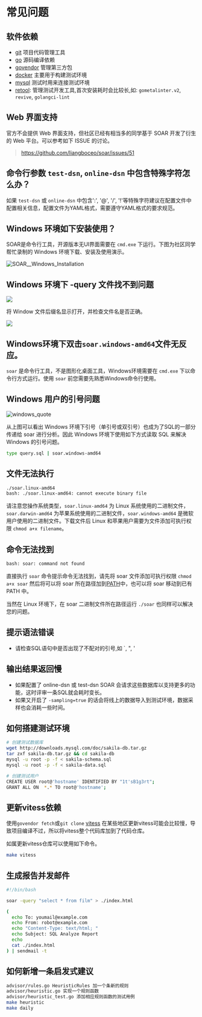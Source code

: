 # 常见问题

## 软件依赖

* [git](https://git-scm.co) 项目代码管理工具
* [go](https://golang.org/) 源码编译依赖
* [govendor](https://github.com/kardianos/govendor) 管理第三方包
* [docker](https://www.docker.com) 主要用于构建测试环境
* [mysql](https://www.mysql.com/) 测试时用来连接测试环境
* [retool](https://github.com/twitchtv/retool): 管理测试开发工具,首次安装耗时会比较长,如: `gometalinter.v2`, `revive`, `golangci-lint`

## Web 界面支持

官方不会提供 Web 界面支持，但社区已经有相当多的同学基于 SOAR 开发了衍生的 Web 平台。可以参考如下 ISSUE 的讨论。

> https://github.com/liangboceo/soar/issues/51

## 命令行参数 `test-dsn`, `online-dsn` 中包含特殊字符怎么办？

如果 `test-dsn` 或 `online-dsn` 中包含':', '@', '/', '!'等特殊字符建议在配置文件中配置相关信息，配置文件为YAML格式，需要遵守YAML格式的要求规范。

## Windows 环境如下安装使用？

SOAR是命令行工具，开源版本无UI界面需要在 `cmd.exe` 下运行。下图为社区同学帮忙录制的 Windows 环境下载、安装及使用演示。

![SOAR__Windows_Installation](https://wx4.sinaimg.cn/large/7143d93fly1fx9z0lw0k8g211j0jlkjo.gif)

## Windows 环境下 -query 文件找不到问题

![](https://raw.githubusercontent.com/XiaoMi/soar/master/doc/images/windows_query_error.png)

将 Window 文件后缀名显示打开，并检查文件名是否正确。

![](https://raw.githubusercontent.com/XiaoMi/soar/master/doc/images/windows_query_check.png)

## Windows环境下双击`soar.windows-amd64`文件无反应。

`soar` 是命令行工具，不是图形化桌面工具，Windows环境需要在 `cmd.exe` 下以命令行方式运行。使用 `soar` 前您需要先熟悉Windows命令行使用。

## Windows 用户的引号问题

![windows_quote](https://raw.githubusercontent.com/XiaoMi/soar/master/doc/images/windows_quote.png)

从上图可以看出 Windows 环境下引号（单引号或双引号）也成为了SQL的一部分传递给 soar 进行分析。因此 Windows 环境下使用如下方式读取 SQL 来解决 Windows 的引号问题。

```bash
type query.sql | soar.windows-amd64
```

## 文件无法执行

```bash
./soar.linux-amd64
bash: ./soar.linux-amd64: cannot execute binary file
```

请注意您操作系统类型，`soar.linux-amd64` 为 Linux 系统使用的二进制文件，`soar.darwin-amd64` 为苹果系统使用的二进制文件，`soar.windows-amd64` 是微软用户使用的二进制文件。下载文件后 Linux 和苹果用户需要为文件添加可执行权限 `chmod a+x filename`。

## 命令无法找到

```bash
bash: soar: command not found
```

直接执行 `soar` 命令提示命令无法找到，请先将 soar 文件添加可执行权限 `chmod a+x soar` 然后将可以将 soar 所在路径加到[PATH](https://linuxconfig.org/linux-path-environment-variable)中，也可以将 soar 移动到已有 PATH 中。

当然在 Linux 环境下，在 soar 二进制文件所在路径运行 `./soar` 也同样可以解决您的问题。

## 提示语法错误

* 请检查SQL语句中是否出现了不配对的引号,如 `, ", '

## 输出结果返回慢

* 如果配置了 online-dsn 或 test-dsn SOAR 会请求这些数据库以支持更多的功能，这时评审一条SQL就会耗时变长。
* 如果又开启了 `-sampling=true` 的话会将线上的数据导入到测试环境，数据采样也会消耗一些时间。

## 如何搭建测试环境

```bash
# 创建测试数据库
wget http://downloads.mysql.com/doc/sakila-db.tar.gz
tar zxf sakila-db.tar.gz && cd sakila-db
mysql -u root -p -f < sakila-schema.sql
mysql -u root -p -f < sakila-data.sql

# 创建测试用户
CREATE USER root@'hostname' IDENTIFIED BY "1t'sB1g3rt";
GRANT ALL ON  *.* TO root@'hostname';
```

## 更新vitess依赖

使用`govendor fetch`或`git clone` [vitess](https://github.com/vitessio/vitess) 在某些地区更新vitess可能会比较慢，导致项目编译不过，所以将vitess整个代码库加到了代码仓库。

如属更新vitess仓库可以使用如下命令。

```bash
make vitess
```

## 生成报告并发邮件

```bash
#!/bin/bash

soar -query "select * from film" > ./index.html

(
  echo To: youmail@example.com
  echo From: robot@example.com
  echo "Content-Type: text/html; "
  echo Subject: SQL Analyze Report
  echo
  cat ./index.html
) | sendmail -t

```

## 如何新增一条启发式建议

```bash
advisor/rules.go HeuristicRules 加一个条新的规则
advisor/heuristic.go 实现一个规则函数
advisor/heuristic_test.go 添加相应规则函数的测试用例
make heuristic
make daily
```
